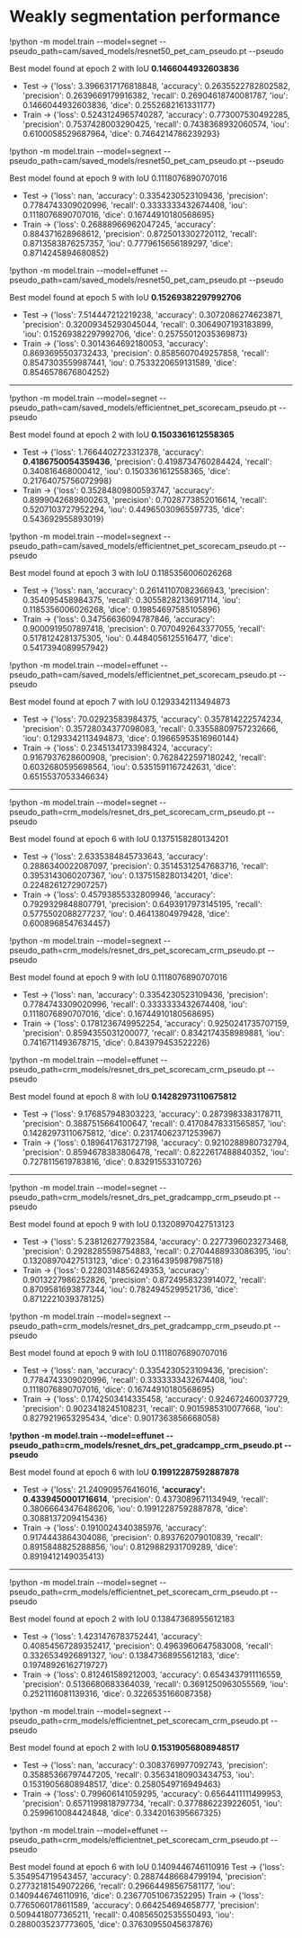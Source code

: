 # Weakly segmentation performance

!python -m model.train --model=segnet --pseudo_path=cam/saved_models/resnet50_pet_cam_pseudo.pt --pseudo

Best model found at epoch 2 with IoU **0.1466044932603836**
- Test -> {'loss': 3.3966317176818848, 'accuracy': 0.2635522782802582, 'precision': 0.2639669179916382, 'recall': 0.26904618740081787, 'iou': 0.1466044932603836, 'dice': 0.2552682161331177} 
- Train -> {'loss': 0.5243124965740287, 'accuracy': 0.773007530492285, 'precision': 0.7537428003290425, 'recall': 0.7438368932060574, 'iou': 0.6100058529687964, 'dice': 0.7464214786239293}

!python -m model.train --model=segnext --pseudo_path=cam/saved_models/resnet50_pet_cam_pseudo.pt --pseudo

Best model found at epoch 9 with IoU 0.1118076890707016
- Test -> {'loss': nan, 'accuracy': 0.3354230523109436, 'precision': 0.7784743309020996, 'recall': 0.3333333432674408, 'iou': 0.1118076890707016, 'dice': 0.16744910180568695} 
- Train -> {'loss': 0.26888966962047245, 'accuracy': 0.884371628968612, 'precision': 0.8725013302720112, 'recall': 0.8713583876257357, 'iou': 0.7779615656189297, 'dice': 0.8714245894680852}


!python -m model.train --model=effunet --pseudo_path=cam/saved_models/resnet50_pet_cam_pseudo.pt --pseudo

Best model found at epoch 5 with IoU **0.15269382297992706**
- Test -> {'loss': 7.514447212219238, 'accuracy': 0.3072086274623871, 'precision': 0.32009345293045044, 'recall': 0.3064907193183899, 'iou': 0.15269382297992706, 'dice': 0.25755012035369873} 
- Train -> {'loss': 0.3014364692180053, 'accuracy': 0.8693695503732433, 'precision': 0.8585607049257858, 'recall': 0.8547303559987441, 'iou': 0.7533220659131589, 'dice': 0.8546578676804252}

---

!python -m model.train --model=segnet --pseudo_path=cam/saved_models/efficientnet_pet_scorecam_pseudo.pt --pseudo

Best model found at epoch 2 with IoU **0.1503361612558365**
- Test -> {'loss': 1.7664402723312378, 'accuracy': **0.4186750054359436**, 'precision': 0.4198734760284424, 'recall': 0.340816468000412, 'iou': 0.1503361612558365, 'dice': 0.21764075756072998} 
- Train -> {'loss': 0.35284809800593747, 'accuracy': 0.8999042689800263, 'precision': 0.7028773852016614, 'recall': 0.5207103727952294, 'iou': 0.44965030965597735, 'dice': 0.543692955893019} 


!python -m model.train --model=segnext --pseudo_path=cam/saved_models/efficientnet_pet_scorecam_pseudo.pt --pseudo

Best model found at epoch 3 with IoU 0.1185356006026268
- Test -> {'loss': nan, 'accuracy': 0.26141107082366943, 'precision': 0.354095458984375, 'recall': 0.30558282136917114, 'iou': 0.1185356006026268, 'dice': 0.19854697585105896} 
- Train -> {'loss': 0.34756636094787846, 'accuracy': 0.9000919507897418, 'precision': 0.7070492643377055, 'recall': 0.5178124281375305, 'iou': 0.4484056125516477, 'dice': 0.5417394089957942}


!python -m model.train --model=effunet --pseudo_path=cam/saved_models/efficientnet_pet_scorecam_pseudo.pt --pseudo

Best model found at epoch 7 with IoU 0.1293342113494873
- Test -> {'loss': 70.02923583984375, 'accuracy': 0.357814222574234, 'precision': 0.35728034377098083, 'recall': 0.33558809757232666, 'iou': 0.1293342113494873, 'dice': 0.19665953516960144} 
- Train -> {'loss': 0.23451341733984324, 'accuracy': 0.9167937628600908, 'precision': 0.7628422597180242, 'recall': 0.6032680595698564, 'iou': 0.5351591167242631, 'dice': 0.6515537053346634}

---

!python -m model.train --model=segnet --pseudo_path=crm_models/resnet_drs_pet_scorecam_crm_pseudo.pt --pseudo

Best model found at epoch 6 with IoU 0.1375158280134201
- Test -> {'loss': 2.6335384845733643, 'accuracy': 0.2886340022087097, 'precision': 0.35145312547683716, 'recall': 0.3953143060207367, 'iou': 0.1375158280134201, 'dice': 0.2248261272907257} 
- Train -> {'loss': 0.45793855332809946, 'accuracy': 0.7929329848807791, 'precision': 0.6493917973145195, 'recall': 0.5775502088277237, 'iou': 0.46413804979428, 'dice': 0.6008968547634457}


!python -m model.train --model=segnext --pseudo_path=crm_models/resnet_drs_pet_scorecam_crm_pseudo.pt --pseudo

Best model found at epoch 9 with IoU 0.1118076890707016
- Test -> {'loss': nan, 'accuracy': 0.3354230523109436, 'precision': 0.7784743309020996, 'recall': 0.3333333432674408, 'iou': 0.1118076890707016, 'dice': 0.16744910180568695} 
- Train -> {'loss': 0.1781236749952254, 'accuracy': 0.9250241735707159, 'precision': 0.8594355031200077, 'recall': 0.8342174358989881, 'iou': 0.7416711493678715, 'dice': 0.843979453522226}

!python -m model.train --model=effunet --pseudo_path=crm_models/resnet_drs_pet_scorecam_crm_pseudo.pt --pseudo

Best model found at epoch 8 with IoU **0.14282973110675812**
- Test -> {'loss': 9.176857948303223, 'accuracy': 0.2873983383178711, 'precision': 0.3887515664100647, 'recall': 0.41708478331565857, 'iou': 0.14282973110675812, 'dice': 0.23174062371253967} 
- Train -> {'loss': 0.1896417631727198, 'accuracy': 0.9210288980732794, 'precision': 0.8594678383806478, 'recall': 0.8222617488840352, 'iou': 0.7278115619783816, 'dice': 0.83291553310726}

---

!python -m model.train --model=segnet --pseudo_path=crm_models/resnet_drs_pet_gradcampp_crm_pseudo.pt --pseudo

Best model found at epoch 9 with IoU 0.13208970427513123
- Test -> {'loss': 5.238126277923584, 'accuracy': 0.2277396023273468, 'precision': 0.2928285598754883, 'recall': 0.2704488933086395, 'iou': 0.13208970427513123, 'dice': 0.23164395987987518} 
- Train -> {'loss': 0.2280314856249353, 'accuracy': 0.9013227986252826, 'precision': 0.8724958323914072, 'recall': 0.8709581693877344, 'iou': 0.7824945299521736, 'dice': 0.8712221039378125}

!python -m model.train --model=segnext --pseudo_path=crm_models/resnet_drs_pet_gradcampp_crm_pseudo.pt --pseudo

Best model found at epoch 9 with IoU 0.1118076890707016
- Test -> {'loss': nan, 'accuracy': 0.3354230523109436, 'precision': 0.7784743309020996, 'recall': 0.3333333432674408, 'iou': 0.1118076890707016, 'dice': 0.16744910180568695} 
- Train -> {'loss': 0.1742503414335458, 'accuracy': 0.924672460037729, 'precision': 0.9023418245108231, 'recall': 0.9015985310077668, 'iou': 0.8279219653295434, 'dice': 0.9017363856668058}

**!python -m model.train --model=effunet --pseudo_path=crm_models/resnet_drs_pet_gradcampp_crm_pseudo.pt --pseudo**

Best model found at epoch 6 with IoU **0.19912287592887878**

- Test -> {'loss': 21.240909576416016, **'accuracy': 0.4339450001716614**, 'precision': 0.4373089671134949, 'recall': 0.38066643476486206, 'iou': 0.19912287592887878, 'dice': 0.3088137209415436} 
- Train -> {'loss': 0.1910024340385976, 'accuracy': 0.9174443864304086, 'precision': 0.893762079010839, 'recall': 0.8915848825288856, 'iou': 0.8129882931709289, 'dice': 0.8919412149035413}

---

!python -m model.train --model=segnet --pseudo_path=crm_models/efficientnet_pet_scorecam_crm_pseudo.pt --pseudo

Best model found at epoch 2 with IoU 0.13847368955612183

- Test -> {'loss': 1.4231476783752441, 'accuracy': 0.40854567289352417, 'precision': 0.4963960647583008, 'recall': 0.3326534926891327, 'iou': 0.13847368955612183, 'dice': 0.19748926162719727} 
- Train -> {'loss': 0.812461589212003, 'accuracy': 0.6543437911116559, 'precision': 0.5136680683364039, 'recall': 0.3691250963055569, 'iou': 0.2521116081139316, 'dice': 0.3226535166087358}

!python -m model.train --model=segnext --pseudo_path=crm_models/efficientnet_pet_scorecam_crm_pseudo.pt --pseudo

Best model found at epoch 2 with IoU **0.15319056808948517**

- Test -> {'loss': nan, 'accuracy': 0.3083769977092743, 'precision': 0.35885366797447205, 'recall': 0.35634180903434753, 'iou': 0.15319056808948517, 'dice': 0.2580549716949463} 
- Train -> {'loss': 0.799606141059295, 'accuracy': 0.6564411111499953, 'precision': 0.6571199818797734, 'recall': 0.3778862239226051, 'iou': 0.2599610084424848, 'dice': 0.3342016395667325}

!python -m model.train --model=effunet --pseudo_path=crm_models/efficientnet_pet_scorecam_crm_pseudo.pt --pseudo

Best model found at epoch 6 with IoU 0.1409446746110916
Test -> {'loss': 5.354954719543457, 'accuracy': 0.28874486684799194, 'precision': 0.27732181549072266, 'recall': 0.29664498567581177, 'iou': 0.1409446746110916, 'dice': 0.23677051067352295} 
Train -> {'loss': 0.7765060178611589, 'accuracy': 0.664254694658777, 'precision': 0.5094418077365211, 'recall': 0.40856502535550493, 'iou': 0.2880035237773605, 'dice': 0.37630955045637876} 
